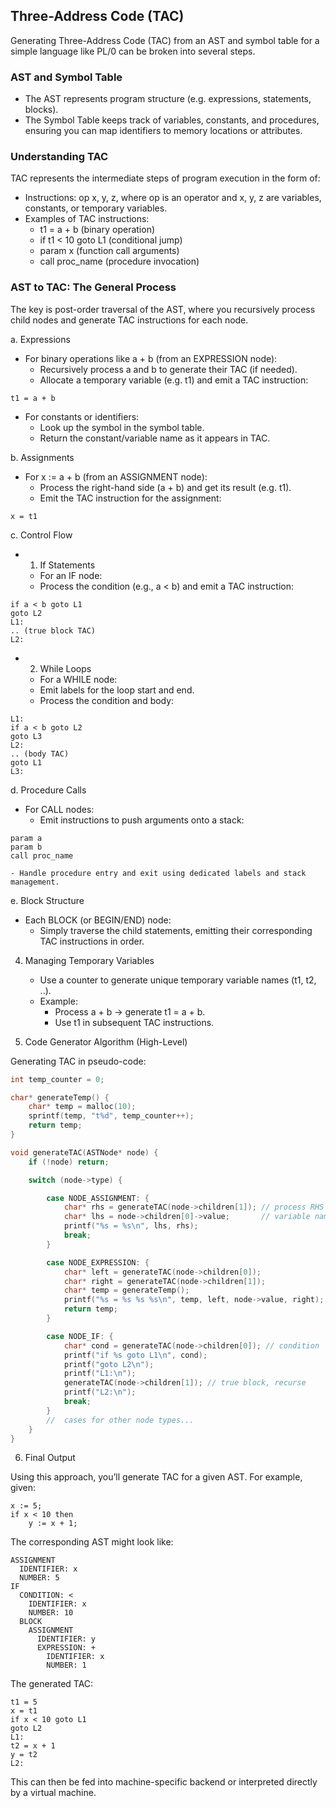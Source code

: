 
## Three-Address Code (TAC)

Generating Three-Address Code (TAC) from an AST and symbol table for a simple language like
PL/0 can be broken into several steps.


### AST and Symbol Table

- The AST represents program structure (e.g. expressions, statements, blocks).
- The Symbol Table keeps track of variables, constants, and procedures, ensuring
  you can map identifiers to memory locations or attributes.


### Understanding TAC

TAC represents the intermediate steps of program execution in the form of:
- Instructions: op x, y, z, where op is an operator and x, y, z are variables,
  constants, or temporary variables.
- Examples of TAC instructions:
    - t1 = a + b (binary operation)
    - if t1 < 10 goto L1 (conditional jump)
    - param x (function call arguments)
    - call proc_name (procedure invocation)


### AST to TAC: The General Process

The key is post-order traversal of the AST, where you recursively process
child nodes and generate TAC instructions for each node.

a. Expressions
- For binary operations like a + b (from an EXPRESSION node):
    - Recursively process a and b to generate their TAC (if needed).
    - Allocate a temporary variable (e.g. t1) and emit a TAC instruction:

```
t1 = a + b
```

- For constants or identifiers:
	- Look up the symbol in the symbol table.
	- Return the constant/variable name as it appears in TAC.

b. Assignments
- For x := a + b (from an ASSIGNMENT node):
	- Process the right-hand side (a + b) and get its result (e.g. t1).
	- Emit the TAC instruction for the assignment:

```
x = t1
```

c. Control Flow
- 1. If Statements
	- For an IF node:
	- Process the condition (e.g., a < b) and emit a TAC instruction:

```
if a < b goto L1
goto L2
L1:
.. (true block TAC)
L2:
```

- 2. While Loops
	- For a WHILE node:
	- Emit labels for the loop start and end.
	- Process the condition and body:

```
L1: 
if a < b goto L2
goto L3
L2:
.. (body TAC)
goto L1
L3:
```

d. Procedure Calls
- For CALL nodes:
    - Emit instructions to push arguments onto a stack:
```
param a
param b
call proc_name
```
	- Handle procedure entry and exit using dedicated labels and stack management.

e. Block Structure
- Each BLOCK (or BEGIN/END) node:
	- Simply traverse the child statements, emitting their corresponding TAC instructions in order.

4. Managing Temporary Variables
	- Use a counter to generate unique temporary variable names (t1, t2, ..).
	- Example:
	    - Process a + b -> generate t1 = a + b.
	    - Use t1 in subsequent TAC instructions.

5. Code Generator Algorithm (High-Level)

Generating TAC in pseudo-code:

```c
int temp_counter = 0;

char* generateTemp() {
    char* temp = malloc(10);
    sprintf(temp, "t%d", temp_counter++);
    return temp;
}

void generateTAC(ASTNode* node) {
    if (!node) return;

    switch (node->type) {

        case NODE_ASSIGNMENT: {
            char* rhs = generateTAC(node->children[1]); // process RHS
            char* lhs = node->children[0]->value;       // variable name
            printf("%s = %s\n", lhs, rhs);
            break;
        }

        case NODE_EXPRESSION: {
            char* left = generateTAC(node->children[0]);
            char* right = generateTAC(node->children[1]);
            char* temp = generateTemp();
            printf("%s = %s %s %s\n", temp, left, node->value, right);
            return temp;
        }

        case NODE_IF: {
            char* cond = generateTAC(node->children[0]); // condition
            printf("if %s goto L1\n", cond);
            printf("goto L2\n");
            printf("L1:\n");
            generateTAC(node->children[1]); // true block, recurse
            printf("L2:\n");
            break;
        }
        //  cases for other node types...
    }
}
```

6. Final Output

Using this approach, you’ll generate TAC for a given AST. For example, given:

```tac
x := 5;
if x < 10 then
    y := x + 1;
```

The corresponding AST might look like:

```
ASSIGNMENT
  IDENTIFIER: x
  NUMBER: 5
IF
  CONDITION: <
    IDENTIFIER: x
    NUMBER: 10
  BLOCK
    ASSIGNMENT
      IDENTIFIER: y
      EXPRESSION: +
        IDENTIFIER: x
        NUMBER: 1
```

The generated TAC:

```tac
t1 = 5
x = t1
if x < 10 goto L1
goto L2
L1:
t2 = x + 1
y = t2
L2:
```

This can then be fed into machine-specific backend or interpreted directly by a virtual machine.
